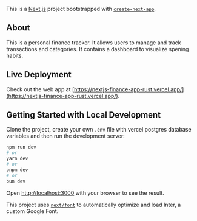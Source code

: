 This is a [Next.js](https://nextjs.org/) project bootstrapped with [`create-next-app`](https://github.com/vercel/next.js/tree/canary/packages/create-next-app).

## About
This is a personal finance tracker. It allows users to manage and track transactions and categories. It contains a dashboard to visualize spening habits. 

## Live Deployment
Check out the web app at [https://nextjs-finance-app-rust.vercel.app/](https://nextjs-finance-app-rust.vercel.app/).

## Getting Started with Local Development

Clone the project, create your own `.env` file with vercel postgres database variables and then run the development server:

```bash
npm run dev
# or
yarn dev
# or
pnpm dev
# or
bun dev
```

Open [http://localhost:3000](http://localhost:3000) with your browser to see the result.

This project uses [`next/font`](https://nextjs.org/docs/basic-features/font-optimization) to automatically optimize and load Inter, a custom Google Font.

